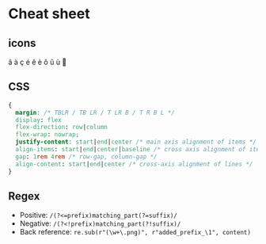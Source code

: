 # Cheat sheet

## icons

â à ç é ê è ô û ù 🙂

## CSS

```css
{
  margin: /* TBLR / TB LR / T LR B / T R B L */
  display: flex
  flex-direction: row|column
  flex-wrap: nowrap;
  justify-content: start|end|center /* main axis alignment of items */
  align-items: start|end|center|baseline /* cross axis alignment of items */
  gap: 1rem 4rem /* row-gap, column-gap */
  align-content: start|end|center /* cross-axis alignment of lines */
}
```

## Regex

- Positive: `/(?<=prefix)matching_part(?=suffix)/`
- Negative: `/(?<!prefix)matching_part(?!suffix)/`
- Back reference: `re.sub(r"(\w+\.png)", r"added_prefix_\1", content)`
